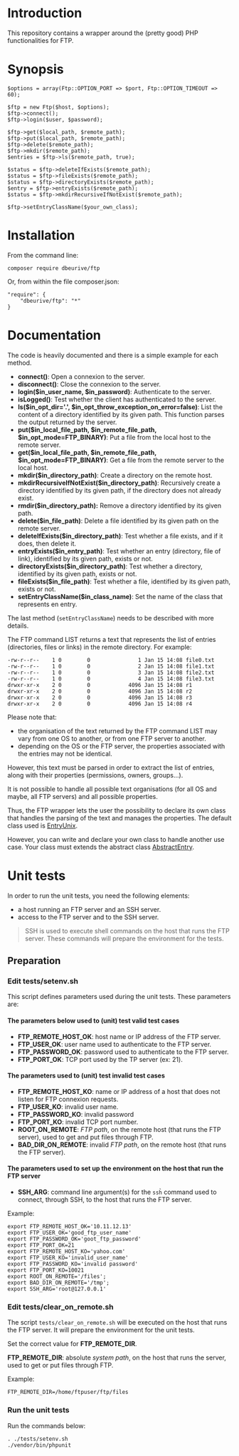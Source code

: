 # Introduction

This repository contains a wrapper around the (pretty good) PHP functionalities for FTP. 

# Synopsis

    $options = array(Ftp::OPTION_PORT => $port, Ftp::OPTION_TIMEOUT => 60);
    
    $ftp = new Ftp($host, $options);
    $ftp->connect();
    $ftp->login($user, $password);

    $ftp->get($local_path, $remote_path); 
    $ftp->put($local_path, $remote_path); 
    $ftp->delete($remote_path);           
    $ftp->mkdir($remote_path);
    $entries = $ftp->ls($remote_path, true);
        
    $status = $ftp->deleteIfExists($remote_path);
    $status = $ftp->fileExists($remote_path);
    $status = $ftp->directoryExists($remote_path);
    $entry = $ftp->entryExists($remote_path);
    $status = $ftp->mkdirRecursiveIfNotExist($remote_path);
    
    $ftp->setEntryClassName($your_own_class);

# Installation

From the command line:

    composer require dbeurive/ftp

Or, from within the file composer.json:

    "require": {
        "dbeurive/ftp": "*"
    }

# Documentation

The code is heavily documented and there is a simple example for each method.  

* **connect()**: Open a connexion to the server.
* **disconnect()**: Close the connexion to the server.
* **login($in_user_name, $in_password)**: Authenticate to the server.
* **isLogged()**: Test whether the client has authenticated to the server.
* **ls($in_opt_dir='.', $in_opt_throw_exception_on_error=false)**: List the content of a directory identified by its given path. This function parses the output returned by the server.
* **put($in_local_file_path, $in_remote_file_path, $in_opt_mode=FTP_BINARY)**: Put a file from the local host to the remote server.
* **get($in_local_file_path, $in_remote_file_path, $in_opt_mode=FTP_BINARY)**: Get a file from the remote server to the local host.
* **mkdir($in_directory_path)**: Create a directory on the remote host.
* **mkdirRecursiveIfNotExist($in_directory_path)**: Recursively create a directory identified by its given path, if the directory does not already exist.
* **rmdir($in_directory_path):** Remove a directory identified by its given path.
* **delete($in_file_path)**: Delete a file identified by its given path on the remote server.
* **deleteIfExists($in_directory_path)**: Test whether a file exists, and if it does, then delete it.
* **entryExists($in_entry_path)**: Test whether an entry (directory, file of link), identified by its given path, exists or not.
* **directoryExists($in_directory_path)**: Test whether a directory, identified by its given path, exists or not.
* **fileExists($in_file_path)**: Test whether a file, identified by its given path, exists or not.
* **setEntryClassName($in_class_name)**: Set the name of the class that represents en entry.

The last method (`setEntryClassName`) needs to be described with more details.

The FTP command LIST returns a text that represents the list of entries (directories, files or links) in the remote
directory. For example:

    -rw-r--r--    1 0        0               1 Jan 15 14:08 file0.txt
    -rw-r--r--    1 0        0               2 Jan 15 14:08 file1.txt
    -rw-r--r--    1 0        0               3 Jan 15 14:08 file2.txt
    -rw-r--r--    1 0        0               4 Jan 15 14:08 file3.txt
    drwxr-xr-x    2 0        0            4096 Jan 15 14:08 r1
    drwxr-xr-x    2 0        0            4096 Jan 15 14:08 r2
    drwxr-xr-x    2 0        0            4096 Jan 15 14:08 r3
    drwxr-xr-x    2 0        0            4096 Jan 15 14:08 r4

Please note that:

* the organisation of the text returned by the FTP command LIST may vary from one OS to another, or from 
one FTP server to another.
* depending on the OS or the FTP server, the properties associated with the entries may not be identical. 

However, this text must be parsed in order to extract the list of entries, along with their properties (permissions,
owners, groups...).

It is not possible to handle all possible text organisations (for all OS and maybe, all FTP servers) and all possible
properties.

Thus, the FTP wrapper lets the user the possibility to declare its own class that handles the parsing of the text and
manages the properties. The default class used is [EntryUnix](https://github.com/dbeurive/ftp/blob/master/src/EntryUnix.php).

However, you can write and declare your own class to handle another use case. Your class must extends the abstract class
[AbstractEntry](https://github.com/dbeurive/ftp/blob/master/src/AbstractEntry.php).

# Unit tests

In order to run the unit tests, you need the following elements:

* a host running an FTP server and an SSH server.
* access to the FTP server and to the SSH server.

> SSH is used to execute shell commands on the host that runs the FTP server.
> These commands will prepare the environment for the tests.

## Preparation

### Edit tests/setenv.sh

This script defines parameters used during the unit tests.
These parameters are:

#### The parameters below used to (unit) test valid test cases

* **FTP_REMOTE_HOST_OK**: host name or IP address of the FTP server.
* **FTP_USER_OK**: user name used to authenticate to the FTP server.
* **FTP_PASSWORD_OK**: password used to authenticate to the FTP server.
* **FTP_PORT_OK**: TCP port used by the TP server (ex: 21).

#### The parameters used to (unit) test invalid test cases

* **FTP_REMOTE_HOST_KO**: name or IP address of a host that does not listen for FTP connexion requests.
* **FTP_USER_KO**: invalid user name.
* **FTP_PASSWORD_KO**: invalid password
* **FTP_PORT_KO**: invalid TCP port number.
* **ROOT_ON_REMOTE**: _FTP path_, on the remote host (that runs the FTP server), used to get and put files through FTP.
* **BAD_DIR_ON_REMOTE**: invalid _FTP path_, on the remote host (that runs the FTP server).

#### The parameters used to set up the environment on the host that run the FTP server

* **SSH_ARG**: command line argument(s) for the `ssh̀` command used to connect, through SSH, to the host that runs the FTP server.

Example:

    export FTP_REMOTE_HOST_OK='10.11.12.13'
    export FTP_USER_OK='good_ftp_user_name'
    export FTP_PASSWORD_OK='goot_ftp_password'
    export FTP_PORT_OK=21    
    export FTP_REMOTE_HOST_KO='yahoo.com'
    export FTP_USER_KO='invalid_user_name'
    export FTP_PASSWORD_KO='invalid password'
    export FTP_PORT_KO=10021
    export ROOT_ON_REMOTE='/files';
    export BAD_DIR_ON_REMOTE='/tmp';
    export SSH_ARG='root@127.0.0.1'

### Edit tests/clear_on_remote.sh

The script `tests/clear_on_remote.sh` will be executed on the host that runs the FTP server.
It will prepare the environment for the unit tests.

Set the correct value for **FTP_REMOTE_DIR**.

**FTP_REMOTE_DIR**: absolute _system path_, on the host that runs the server, used to get or put files through FTP.

Example:

    FTP_REMOTE_DIR=/home/ftpuser/ftp/files

### Run the unit tests

Run the commands below:

    . ./tests/setenv.sh
    ./vendor/bin/phpunit

